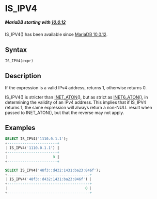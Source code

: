 # IS_IPV4

##### MariaDB starting with [10.0.12](/kb/en/mariadb-10012-release-notes/)

IS_IPV4() has been available since [MariaDB 10.0.12](/kb/en/mariadb-10012-release-notes/).

## Syntax

```sql
IS_IPV4(expr)
```

## Description

If the expression is a valid IPv4 address, returns 1, otherwise returns 0.

IS_IPV4() is stricter than [INET_ATON()](/built-in-functions/secondary-functions/miscellaneous-functions/inet_aton), but as strict as [INET6_ATON()](/built-in-functions/secondary-functions/miscellaneous-functions/inet6_aton), in determining the validity of an IPv4 address. This implies that if IS_IPV4 returns 1, the same expression will always return a non-NULL result when passed to INET_ATON(), but that the reverse may not apply.

## Examples

```sql
SELECT IS_IPV4('1110.0.1.1');
+-----------------------+
| IS_IPV4('1110.0.1.1') |
+-----------------------+
|                     0 |
+-----------------------+

SELECT IS_IPV4('48f3::d432:1431:ba23:846f');
+--------------------------------------+
| IS_IPV4('48f3::d432:1431:ba23:846f') |
+--------------------------------------+
|                                    0 |
+--------------------------------------+
```